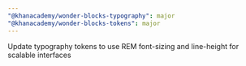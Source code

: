 ```yaml
---
"@khanacademy/wonder-blocks-typography": major
"@khanacademy/wonder-blocks-tokens": major
---
```


Update typography tokens to use REM font-sizing and line-height for scalable interfaces
